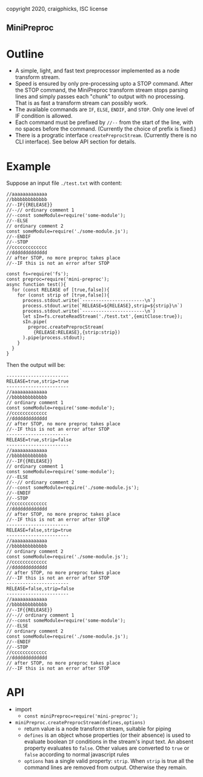 copyright 2020, craigphicks, ISC license

MiniPreproc
----

# Outline
- A simple, light, and fast text preprocessor implemented as a node transform stream.
- Speed is ensured by only pre-processing upto a STOP command.  After the STOP command, the MiniPreproc transform stream stops parsing lines and simply passes each "chunk" to output with no processing.  That is as fast a transform stream can possibly work.
- The available commands are `IF`, `ELSE`, `ENDIF`, and `STOP`.  Only one level of IF condition is allowed.
- Each command must be prefixed by `//--` from the start of the line, with no spaces before the command. (Currently the choice of prefix is fixed.)
 - There is a progratic interface `createPreprocStream`. (Currently there is no CLI interface).  See below API section for details.
 

# Example

Suppose an input file `./test.txt` with content:
```
//aaaaaaaaaaaaa
//bbbbbbbbbbbbb
//--IF{{RELEASE}}
//--// ordinary comment 1
//--const someModule=require('some-module');
//--ELSE
// ordinary comment 2
const someModule=require('./some-module.js');
//--ENDIF
//--STOP
//ccccccccccccc
//ddddddddddddd
// after STOP, no more preproc takes place
//--IF this is not an error after STOP 
```

```
const fs=require('fs');
const preproc=require('mini-preproc');
async function test(){
  for (const RELEASE of [true,false]){
    for (const strip of [true,false]){
      process.stdout.write(`-----------------------\n`)
      process.stdout.write(`RELEASE=${RELEASE},strip=${strip}\n`)
      process.stdout.write(`-----------------------\n`)
      let sIn=fs.createReadStream('./test.txt',{emitClose:true});
      sIn.pipe(
        preproc.createPreprocStream(
          {RELEASE:RELEASE},{strip:strip})
      ).pipe(process.stdout);
    }
  }
}
```
Then the output will be:
```
-----------------------
RELEASE=true,strip=true
-----------------------
//aaaaaaaaaaaaa
//bbbbbbbbbbbbb
// ordinary comment 1
const someModule=require('some-module');
//ccccccccccccc
//ddddddddddddd
// after STOP, no more preproc takes place
//--IF this is not an error after STOP 
-----------------------
RELEASE=true,strip=false
-----------------------
//aaaaaaaaaaaaa
//bbbbbbbbbbbbb
//--IF{{RELEASE}}
// ordinary comment 1
const someModule=require('some-module');
//--ELSE
//--// ordinary comment 2
//--const someModule=require('./some-module.js');
//--ENDIF
//--STOP
//ccccccccccccc
//ddddddddddddd
// after STOP, no more preproc takes place
//--IF this is not an error after STOP 
-----------------------
RELEASE=false,strip=true
-----------------------
//aaaaaaaaaaaaa
//bbbbbbbbbbbbb
// ordinary comment 2
const someModule=require('./some-module.js');
//ccccccccccccc
//ddddddddddddd
// after STOP, no more preproc takes place
//--IF this is not an error after STOP 
-----------------------
RELEASE=false,strip=false
-----------------------
//aaaaaaaaaaaaa
//bbbbbbbbbbbbb
//--IF{{RELEASE}}
//--// ordinary comment 1
//--const someModule=require('some-module');
//--ELSE
// ordinary comment 2
const someModule=require('./some-module.js');
//--ENDIF
//--STOP
//ccccccccccccc
//ddddddddddddd
// after STOP, no more preproc takes place
//--IF this is not an error after STOP 
```

# API 
- import 
  - `const miniPreproc=require('mini-preproc');`
- `miniPreproc.createPreprocStream(defines,options)`
  - return value is a node transform stream, suitable for piping
  - `defines` is an object whose properties (or their absence) is used to evaluate boolean `IF` conditions in the stream's input text. An absent property evaluates to `false`.  Other values are converted to `true` or `false` according to normal javascript rules 
  - `options` has a single valid property: `strip`.  When `strip` is true all the command lines are removed from output. Otherwise they remain. 


